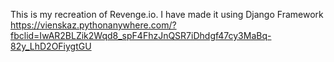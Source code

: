 This is my recreation of Revenge.io.
I have made it using Django Framework
https://vienskaz.pythonanywhere.com/?fbclid=IwAR2BLZik2Wqd8_spF4FhzJnQSR7iDhdgf47cy3MaBq-82y_LhD2OFiygtGU
